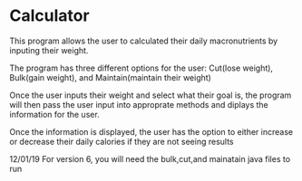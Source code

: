 # Calculator
This program allows the user to calculated their daily macronutrients by inputing their weight.

The program has three different options for the user: Cut(lose weight), Bulk(gain weight), and Maintain(maintain their weight)

Once the user inputs their weight and select what their goal is, the program will then pass the user input into approprate methods 
and diplays the information for the user.

Once the information is displayed, the user has the option to either increase or decrease their daily calories if they are not
seeing results

12/01/19
For version 6, you will need the bulk,cut,and mainatain java files to run 
